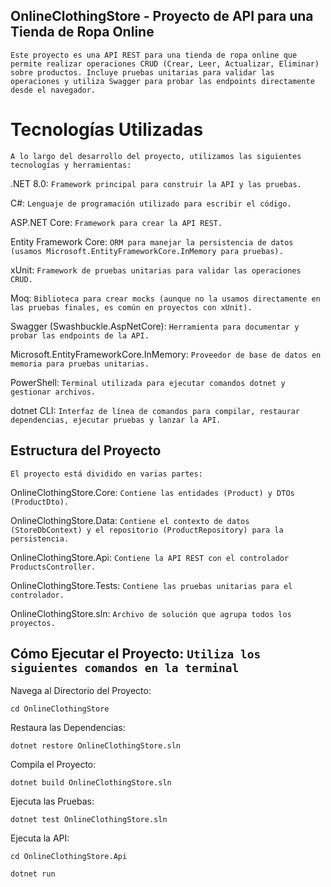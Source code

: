 ## OnlineClothingStore - Proyecto de API para una Tienda de Ropa Online

`Este proyecto es una API REST para una tienda de ropa online que permite realizar operaciones CRUD (Crear, Leer, Actualizar, Eliminar) sobre productos. Incluye pruebas unitarias para validar las operaciones y utiliza Swagger para probar las endpoints directamente desde el navegador.`

# Tecnologías Utilizadas

`A lo largo del desarrollo del proyecto, utilizamos las siguientes tecnologías y herramientas:`

.NET 8.0: `Framework principal para construir la API y las pruebas.`

C#: `Lenguaje de programación utilizado para escribir el código.`

ASP.NET Core: `Framework para crear la API REST.`

Entity Framework Core: `ORM para manejar la persistencia de datos (usamos Microsoft.EntityFrameworkCore.InMemory para pruebas).`

xUnit: `Framework de pruebas unitarias para validar las operaciones CRUD.`

Moq: `Biblioteca para crear mocks (aunque no la usamos directamente en las pruebas finales, es común en proyectos con xUnit).`

Swagger (Swashbuckle.AspNetCore): `Herramienta para documentar y probar las endpoints de la API.`

Microsoft.EntityFrameworkCore.InMemory: `Proveedor de base de datos en memoria para pruebas unitarias.`

PowerShell: `Terminal utilizada para ejecutar comandos dotnet y gestionar archivos.`

dotnet CLI: `Interfaz de línea de comandos para compilar, restaurar dependencias, ejecutar pruebas y lanzar la API.`


## Estructura del Proyecto

`El proyecto está dividido en varias partes:`

OnlineClothingStore.Core: `Contiene las entidades (Product) y DTOs (ProductDto).`

OnlineClothingStore.Data: `Contiene el contexto de datos (StoreDbContext) y el repositorio (ProductRepository) para la persistencia.`

OnlineClothingStore.Api: `Contiene la API REST con el controlador ProductsController.`

OnlineClothingStore.Tests: `Contiene las pruebas unitarias para el controlador.`

OnlineClothingStore.sln: `Archivo de solución que agrupa todos los proyectos.`


## Cómo Ejecutar el Proyecto: `Utiliza los siguientes comandos en la terminal`

Navega al Directorio del Proyecto:

`cd OnlineClothingStore`

Restaura las Dependencias:

`dotnet restore OnlineClothingStore.sln`

Compila el Proyecto:

`dotnet build OnlineClothingStore.sln`

Ejecuta las Pruebas:

`dotnet test OnlineClothingStore.sln`

Ejecuta la API:

`cd OnlineClothingStore.Api`

`dotnet run`
